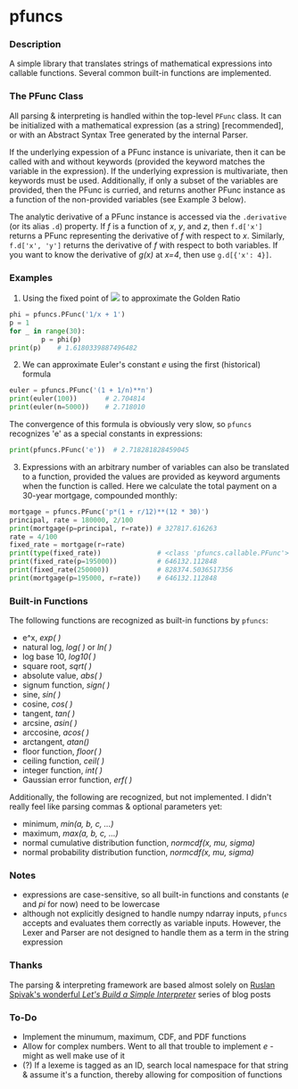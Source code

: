 # pfuncs #


### Description ###

A simple library that translates strings of mathematical expressions into
callable functions. Several common built-in functions are implemented.


### The PFunc Class ###
All parsing & interpreting is handled within the top-level `PFunc` class. It can
be initialized with a mathematical expression (as a string) [recommended], or 
with an Abstract Syntax Tree generated by the internal Parser.
	
If the underlying expession of a PFunc instance is univariate, then it can 
be called with and without keywords (provided the keyword matches the variable
in the expression). If the underlying expression is multivariate, then keywords
must be used. Additionally, if only a subset of the variables are provided, then
the PFunc is curried, and returns another PFunc instance as a function of the 
non-provided variables (see Example 3 below).

The analytic derivative of a PFunc instance is accessed via the `.derivative` (or 
its alias `.d`) property. If _f_ is a function of _x_, _y_, and _z_, then `f.d['x']`
returns a PFunc representing the derivative of _f_ with respect to _x_. Similarly,
`f.d['x', 'y']` returns the derivative of _f_ with respect to both variables. If 
you want to know the derivative of _g(x)_ at _x=4_, then use `g.d[{'x': 4}]`. 


### Examples ###
1. Using the fixed point of <img src="https://render.githubusercontent.com/render/math?math=f(x) = 1 %2B 1/x"> to approximate the Golden Ratio
```python
phi = pfuncs.PFunc('1/x + 1')
p = 1
for _ in range(30):
		p = phi(p)
print(p)    # 1.6180339887496482
```

2. We can approximate Euler's constant _e_ using the first (historical) formula
```python
euler = pfuncs.PFunc('(1 + 1/n)**n')
print(euler(100))       # 2.704814
print(euler(n=5000))    # 2.718010
```
The convergence of this formula is obviously very slow, so `pfuncs` recognizes 'e' as a special constants in expressions:
```python
print(pfuncs.PFunc('e'))  # 2.718281828459045
```

3. Expressions with an arbitrary number of variables can also be translated to a function, provided the values are provided as keyword arguments when the function is called. Here we calculate the total payment on a 30-year mortgage, compounded monthly:
```python
mortgage = pfuncs.PFunc('p*(1 + r/12)**(12 * 30)')
principal, rate = 180000, 2/100
print(mortgage(p=principal, r=rate)) # 327817.616263
rate = 4/100
fixed_rate = mortgage(r=rate)
print(type(fixed_rate))              # <class 'pfuncs.callable.PFunc'>
print(fixed_rate(p=195000))          # 646132.112848
print(fixed_rate(250000))            # 828374.5036517356
print(mortgage(p=195000, r=rate))    # 646132.112848
```


### Built-in Functions ###
The following functions are recognized as built-in functions by `pfuncs`:
* e^x, _exp( )_
* natural log, _log( )_ or _ln( )_
* log base 10, _log10( )_
* square root, _sqrt( )_
* absolute value, _abs( )_
* signum function, _sign( )_
* sine, _sin( )_
* cosine, _cos( )_
* tangent, _tan( )_
* arcsine, _asin( )_
* arccosine, _acos( )_
* arctangent, _atan()_
* floor function, _floor( )_
* ceiling function, _ceil( )_
* integer function, _int( )_
* Gaussian error function, _erf( )_

Additionally, the following are recognized, but not implemented. I didn't really feel like parsing commas & optional parameters yet:
* minimum, _min(a, b, c, ...)_
* maximum, _max(a, b, c, ...)_
* normal cumulative distribution function, _normcdf(x, mu, sigma)_
* normal probability distribution function, _normcdf(x, mu, sigma)_


### Notes ###
* expressions are case-sensitive, so all built-in functions and constants (_e_ and _pi_ for now) need to be lowercase
* although not explicitly designed to handle numpy ndarray inputs, `pfuncs` accepts and evaluates them correctly as variable inputs. However, the Lexer and Parser are not designed to handle them as a term in the string expression


### Thanks ###
The parsing & interpreting framework are based almost solely on [Ruslan Spivak's wonderful _Let's Build a Simple Interpreter_](https://ruslanspivak.com/lsbasi-part1/) series of blog posts


### To-Do ###
* Implement the minumum, maximum, CDF, and PDF functions
* Allow for complex numbers. Went to all that trouble to implement _e_ - might as well make use of it
* (?) If a lexeme is tagged as an ID, search local namespace for that string & assume it's a function, thereby allowing for composition of functions